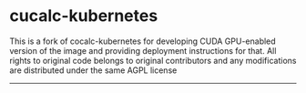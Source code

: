 # cucalc-kubernetes

This is a fork of cocalc-kubernetes for developing CUDA GPU-enabled version of the image and providing deployment instructions for that. All rights to original code belongs to original contributors and any modifications are distributed under the same AGPL license

--------
